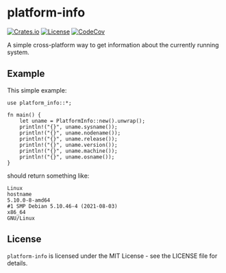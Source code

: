 platform-info
=============

[![Crates.io](https://img.shields.io/crates/v/platform-info.svg)](https://crates.io/crates/platform-info)
[![License](https://img.shields.io/badge/license-MIT-blue.svg)](LICENSE)
[![CodeCov](https://codecov.io/gh/uutils/platform-info/branch/master/graph/badge.svg)](https://codecov.io/gh/uutils/platform-info)

A simple cross-platform way to get information about the currently running
system.

Example
-------

This simple example:
```
use platform_info::*;

fn main() {
    let uname = PlatformInfo::new().unwrap();
    println!("{}", uname.sysname());
    println!("{}", uname.nodename());
    println!("{}", uname.release());
    println!("{}", uname.version());
    println!("{}", uname.machine());
    println!("{}", uname.osname());
}
```
should return something like:
```
Linux
hostname
5.10.0-8-amd64
#1 SMP Debian 5.10.46-4 (2021-08-03)
x86_64
GNU/Linux
```

License
-------

`platform-info` is licensed under the MIT License - see the LICENSE file for details.
